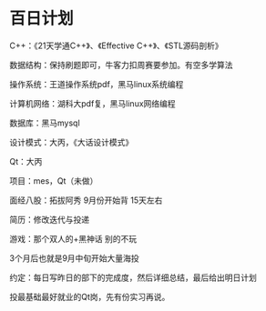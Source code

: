 # 百日计划

C++：《21天学通C++》、《Effective C++》、《STL源码剖析》

数据结构：保持刷题即可，牛客力扣周赛要参加。有空多学算法

操作系统：王道操作系统pdf，黑马linux系统编程

计算机网络：湖科大pdf复，黑马linux网络编程

数据库：黑马mysql

设计模式：大丙，《大话设计模式》

Qt：大丙

项目：mes，Qt（未做）

面经八股：拓拔阿秀 9月份开始背 15天左右

简历：修改迭代与投递

游戏：那个双人的+黑神话 别的不玩

3个月后也就是9月中旬开始大量海投

约定：每日写昨日的部下的完成度，然后详细总结，最后给出明日计划

投最基础最好就业的Qt岗，先有份实习再说。